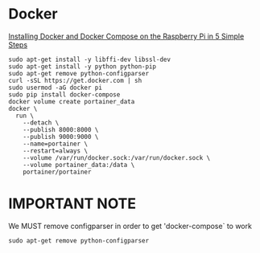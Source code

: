 # Docker

[Installing Docker and Docker Compose on the Raspberry Pi in 5 Simple Steps](https://dev.to/rohansawant/installing-docker-and-docker-compose-on-the-raspberry-pi-in-5-simple-steps-3mgl)

```
sudo apt-get install -y libffi-dev libssl-dev
sudo apt-get install -y python python-pip
sudo apt-get remove python-configparser
curl -sSL https://get.docker.com | sh
sudo usermod -aG docker pi
sudo pip install docker-compose
docker volume create portainer_data
docker \
  run \
    --detach \
    --publish 8000:8000 \
    --publish 9000:9000 \
    --name=portainer \
    --restart=always \
    --volume /var/run/docker.sock:/var/run/docker.sock \
    --volume portainer_data:/data \
    portainer/portainer
```

# IMPORTANT NOTE

We MUST remove configparser in order to get 'docker-compose` to work

```
sudo apt-get remove python-configparser
```

